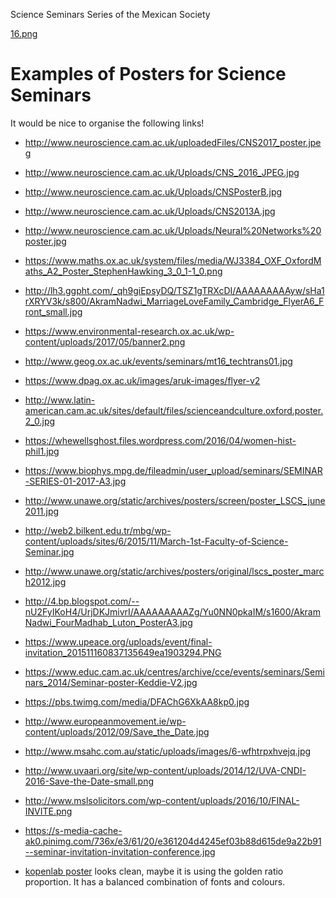 Science Seminars Series of the Mexican Society


[16.png](https://www.maths.ox.ac.uk/system/files/styles/embedded_portrait_large/private/attachments/16.png?itok=ePr5wdld)

# Examples of Posters for Science Seminars

It would be nice to organise the following links!

* http://www.neuroscience.cam.ac.uk/uploadedFiles/CNS2017_poster.jpeg
* http://www.neuroscience.cam.ac.uk/Uploads/CNS_2016_JPEG.jpg
* http://www.neuroscience.cam.ac.uk/Uploads/CNSPosterB.jpg
* http://www.neuroscience.cam.ac.uk/Uploads/CNS2013A.jpg
* http://www.neuroscience.cam.ac.uk/Uploads/Neural%20Networks%20poster.jpg
* https://www.maths.ox.ac.uk/system/files/media/WJ3384_OXF_OxfordMaths_A2_Poster_StephenHawking_3_0_1-1_0.png

* http://lh3.ggpht.com/_qh9giEpsyDQ/TSZ1gTRXcDI/AAAAAAAAAyw/sHa1rXRYV3k/s800/AkramNadwi_MarriageLoveFamily_Cambridge_FlyerA6_Front_small.jpg

* https://www.environmental-research.ox.ac.uk/wp-content/uploads/2017/05/banner2.png
* http://www.geog.ox.ac.uk/events/seminars/mt16_techtrans01.jpg
* https://www.dpag.ox.ac.uk/images/aruk-images/flyer-v2

* http://www.latin-american.cam.ac.uk/sites/default/files/scienceandculture.oxford.poster.2_0.jpg
* https://whewellsghost.files.wordpress.com/2016/04/women-hist-phil1.jpg

* https://www.biophys.mpg.de/fileadmin/user_upload/seminars/SEMINAR-SERIES-01-2017-A3.jpg
* http://www.unawe.org/static/archives/posters/screen/poster_LSCS_june2011.jpg
* http://web2.bilkent.edu.tr/mbg/wp-content/uploads/sites/6/2015/11/March-1st-Faculty-of-Science-Seminar.jpg
* http://www.unawe.org/static/archives/posters/original/lscs_poster_march2012.jpg
* http://4.bp.blogspot.com/--nU2FyIKoH4/UrjDKJmivrI/AAAAAAAAAZg/Yu0NN0pkaIM/s1600/AkramNadwi_FourMadhab_Luton_PosterA3.jpg
* https://www.upeace.org/uploads/event/final-invitation_201511160837135649ea1903294.PNG
* https://www.educ.cam.ac.uk/centres/archive/cce/events/seminars/Seminars_2014/Seminar-poster-Keddie-V2.jpg
* https://pbs.twimg.com/media/DFAChG6XkAA8kp0.jpg


* http://www.europeanmovement.ie/wp-content/uploads/2012/09/Save_the_Date.jpg
* http://www.msahc.com.au/static/uploads/images/6-wfhtrpxhvejq.jpg

* http://www.uvaari.org/site/wp-content/uploads/2014/12/UVA-CNDI-2016-Save-the-Date-small.png
* http://www.mslsolicitors.com/wp-content/uploads/2016/10/FINAL-INVITE.png
* https://s-media-cache-ak0.pinimg.com/736x/e3/61/20/e361204d4245ef03b88d615de9a22b91--seminar-invitation-invitation-conference.jpg


* [kopenlab poster](https://pbs.twimg.com/media/BqubejHIQAAlTOm.jpg)
 looks clean, maybe it is using the golden ratio proportion.
 It has a balanced combination of fonts and colours.   

